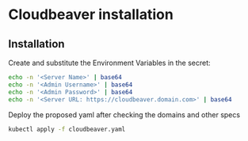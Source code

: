# Cloudbeaver installation

## Installation

Create and substitute the Environment Variables in the secret:

```bash
echo -n '<Server Name>' | base64
echo -n '<Admin Username>' | base64
echo -n '<Admin Password>' | base64
echo -n '<Server URL: https://cloudbeaver.domain.com>' | base64
```

Deploy the proposed yaml after checking the domains and other specs

```bash
kubectl apply -f cloudbeaver.yaml
```
